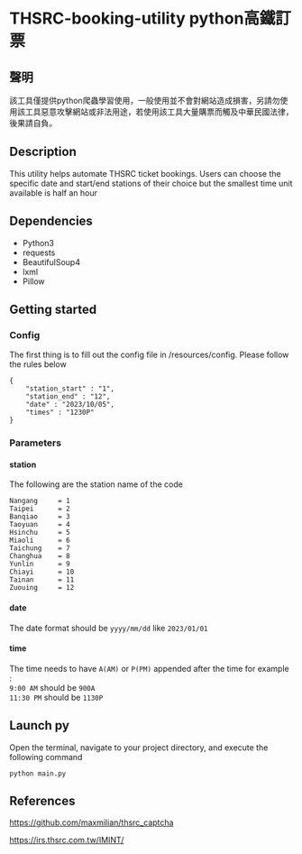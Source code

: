 # THSRC-booking-utility python高鐵訂票

## 聲明
該工具僅提供python爬蟲學習使用，一般使用並不會對網站造成損害，另請勿使用該工具惡意攻擊網站或非法用途，若使用該工具大量購票而觸及中華民國法律，後果請自負。


## Description
This utility helps automate THSRC ticket bookings. Users can choose the specific date and start/end stations of their choice
but the smallest time unit available is half an hour

## Dependencies 
* Python3
* requests
* BeautifulSoup4
* lxml
* Pillow

## Getting started

### Config
The first thing is to fill out the config file in /resources/config.
Please follow the rules below
```
{
	"station_start" : "1",
	"station_end" : "12",
	"date" : "2023/10/05",
	"times" : "1230P"
}
```
### Parameters
#### station
The following are the station name of the code
```
Nangang 	= 1
Taipei 		= 2
Banqiao 	= 3
Taoyuan 	= 4
Hsinchu 	= 5
Miaoli 		= 6
Taichung 	= 7
Changhua 	= 8
Yunlin 		= 9
Chiayi 		= 10
Tainan 		= 11
Zuouing 	= 12
```
#### date
The date format should be `yyyy/mm/dd` like `2023/01/01`

#### time
The time needs to have `A(AM)` or `P(PM)` appended after the time
for example :  
`9:00 AM` should be `900A`  
`11:30 PM` should be `1130P`  

## Launch py
Open the terminal, navigate to your project directory, and execute the following command
```
python main.py
```

## References

https://github.com/maxmilian/thsrc_captcha  

https://irs.thsrc.com.tw/IMINT/  
